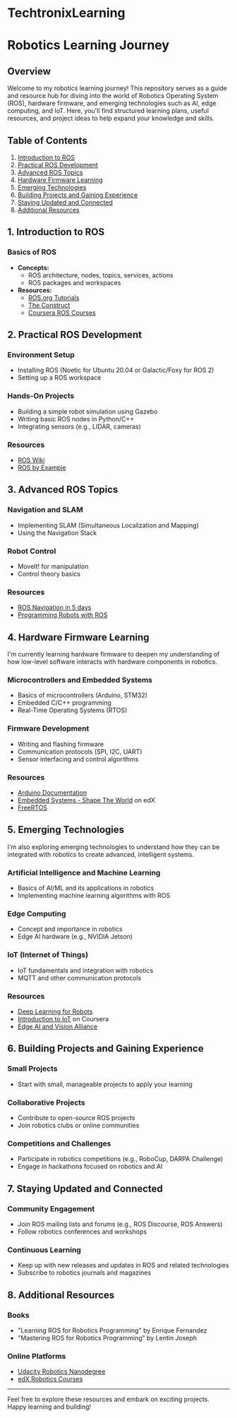 # TechtronixLearning

# Robotics Learning Journey

## Overview

Welcome to my robotics learning journey! This repository serves as a guide and resource hub for diving into the world of Robotics Operating System (ROS), hardware firmware, and emerging technologies such as AI, edge computing, and IoT. Here, you'll find structured learning plans, useful resources, and project ideas to help expand your knowledge and skills.

## Table of Contents

1. [Introduction to ROS](#introduction-to-ros)
2. [Practical ROS Development](#practical-ros-development)
3. [Advanced ROS Topics](#advanced-ros-topics)
4. [Hardware Firmware Learning](#hardware-firmware-learning)
5. [Emerging Technologies](#emerging-technologies)
6. [Building Projects and Gaining Experience](#building-projects-and-gaining-experience)
7. [Staying Updated and Connected](#staying-updated-and-connected)
8. [Additional Resources](#additional-resources)

## 1. Introduction to ROS

### Basics of ROS
- **Concepts:**
  - ROS architecture, nodes, topics, services, actions
  - ROS packages and workspaces
- **Resources:**
  - [ROS.org Tutorials](http://wiki.ros.org/ROS/Tutorials)
  - [The Construct](https://www.theconstructsim.com/)
  - [Coursera ROS Courses](https://www.coursera.org/courses?query=ros)

## 2. Practical ROS Development

### Environment Setup
- Installing ROS (Noetic for Ubuntu 20.04 or Galactic/Foxy for ROS 2)
- Setting up a ROS workspace

### Hands-On Projects
- Building a simple robot simulation using Gazebo
- Writing basic ROS nodes in Python/C++
- Integrating sensors (e.g., LIDAR, cameras)

### Resources
- [ROS Wiki](http://wiki.ros.org/)
- [ROS by Example](http://www.lulu.com/shop/r-patrick-goebel/ros-by-example-hydro-volume-1/paperback/product-21691935.html)

## 3. Advanced ROS Topics

### Navigation and SLAM
- Implementing SLAM (Simultaneous Localization and Mapping)
- Using the Navigation Stack

### Robot Control
- MoveIt! for manipulation
- Control theory basics

### Resources
- [ROS Navigation in 5 days](https://www.theconstructsim.com/robotigniteacademy_learnros/ros-courses-library/ros-navigation-course/)
- [Programming Robots with ROS](https://www.oreilly.com/library/view/programming-robots-with/9781449325480/)

## 4. Hardware Firmware Learning

I'm currently learning hardware firmware to deepen my understanding of how low-level software interacts with hardware components in robotics.

### Microcontrollers and Embedded Systems
- Basics of microcontrollers (Arduino, STM32)
- Embedded C/C++ programming
- Real-Time Operating Systems (RTOS)

### Firmware Development
- Writing and flashing firmware
- Communication protocols (SPI, I2C, UART)
- Sensor interfacing and control algorithms

### Resources
- [Arduino Documentation](https://www.arduino.cc/)
- [Embedded Systems - Shape The World](https://www.edx.org/course/embedded-systems-shape-the-world-microcontroller-inputoutput) on edX
- [FreeRTOS](https://www.freertos.org/)

## 5. Emerging Technologies

I'm also exploring emerging technologies to understand how they can be integrated with robotics to create advanced, intelligent systems.

### Artificial Intelligence and Machine Learning
- Basics of AI/ML and its applications in robotics
- Implementing machine learning algorithms with ROS

### Edge Computing
- Concept and importance in robotics
- Edge AI hardware (e.g., NVIDIA Jetson)

### IoT (Internet of Things)
- IoT fundamentals and integration with robotics
- MQTT and other communication protocols

### Resources
- [Deep Learning for Robots](https://www.theconstructsim.com/robotigniteacademy_learnros/ros-courses-library/deep-learning-ros-robot-jetson-nano/)
- [Introduction to IoT](https://www.coursera.org/learn/iot) on Coursera
- [Edge AI and Vision Alliance](https://www.edge-ai-vision.com/)

## 6. Building Projects and Gaining Experience

### Small Projects
- Start with small, manageable projects to apply your learning

### Collaborative Projects
- Contribute to open-source ROS projects
- Join robotics clubs or online communities

### Competitions and Challenges
- Participate in robotics competitions (e.g., RoboCup, DARPA Challenge)
- Engage in hackathons focused on robotics and AI

## 7. Staying Updated and Connected

### Community Engagement
- Join ROS mailing lists and forums (e.g., ROS Discourse, ROS Answers)
- Follow robotics conferences and workshops

### Continuous Learning
- Keep up with new releases and updates in ROS and related technologies
- Subscribe to robotics journals and magazines

## 8. Additional Resources

### Books
- "Learning ROS for Robotics Programming" by Enrique Fernandez
- "Mastering ROS for Robotics Programming" by Lentin Joseph

### Online Platforms
- [Udacity Robotics Nanodegree](https://www.udacity.com/course/robotics-software-engineer--nd209)
- [edX Robotics Courses](https://www.edx.org/learn/robotics)

---

Feel free to explore these resources and embark on exciting projects. Happy learning and building!

